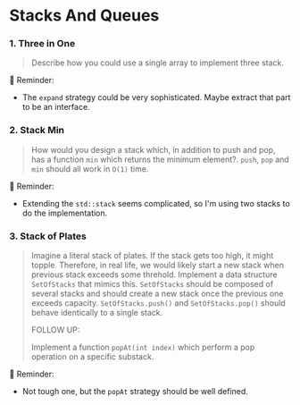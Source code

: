 # Stacks And Queues

### 1. Three in One

> Describe how you could use a single array to implement three stack.

📝 Reminder:

-   The `expand` strategy could be very sophisticated. Maybe extract that part to be an interface.

### 2. Stack Min

> How would you design a stack which, in addition to push and pop, has a function `min` which returns the minimum element?. `push`, `pop` and `min` should all work in `O(1)` time.

📝 Reminder:

-   Extending the `std::stack` seems complicated, so I'm using two stacks to do the implementation.

### 3. Stack of Plates

> Imagine a literal stack of plates. If the stack gets too high, it might topple. Therefore, in real life, we would likely start a new stack when previous stack exceeds some threhold. Implement a data structure `SetOfStacks` that mimics this. `SetOfStacks` should be composed of several stacks and should create a new stack once the previous one exceeds capacity. `SetOfStacks.push()` and `SetOfStacks.pop()` should behave identically to a single stack.
>
> FOLLOW UP:
>
> Implement a function `popAt(int index)` which perform a pop operation on a specific substack.

📝 Reminder:

-   Not tough one, but the `popAt` strategy should be well defined.
